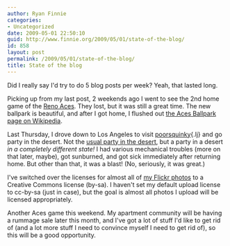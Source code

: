 ```yaml
---
author: Ryan Finnie
categories:
- Uncategorized
date: 2009-05-01 22:50:10
guid: http://www.finnie.org/2009/05/01/state-of-the-blog/
id: 858
layout: post
permalink: /2009/05/01/state-of-the-blog/
title: State of the blog
---
```

Did I really say I'd try to do 5 blog posts per week? Yeah, that lasted long.

Picking up from my last post, 2 weekends ago I went to see the 2nd home game of the [Reno Aces](http://www.renoaces.com/). They lost, but it was still a great time. The new ballpark is beautiful, and after I got home, I flushed out [the Aces Ballpark page on Wikipedia](http://en.wikipedia.org/wiki/Aces_Ballpark).

Last Thursday, I drove down to Los Angeles to visit [poorsquinky](http://poorsquinky.livejournal.com/){.lj} and go party in the desert. Not the [usual party in the desert](http://www.burningman.com/), but a party in a desert _in a completely different state!_ I had various mechanical troubles (more on that later, maybe), got sunburned, and got sick immediately after returning home. But other than that, it was a blast! (No, seriously, it was great.)

I've switched over the licenses for almost all of [my Flickr photos](http://www.flickr.com/photos/fo0bar) to a Creative Commons license (by-sa). I haven't set my default upload license to cc-by-sa (just in case), but the goal is almost all photos I upload will be licensed appropriately.

Another Aces game this weekend. My apartment community will be having a rummage sale later this month, and I've got a lot of stuff I'd like to get rid of (and a lot more stuff I need to convince myself I need to get rid of), so this will be a good opportunity.
